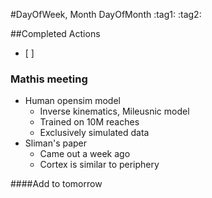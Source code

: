 #DayOfWeek, Month DayOfMonth
:tag1: :tag2:

##Completed Actions
- [ ]

### Mathis meeting
- Human opensim model
  - Inverse kinematics, Mileusnic model
  - Trained on 10M reaches
  - Exclusively simulated data
- Sliman's paper
  - Came out a week ago
  - Cortex is similar to periphery

####Add to tomorrow

